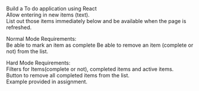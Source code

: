 Build a To do application using React  
Allow entering in new items (text).    
List out those items immediately below and be available when the page is refreshed.  

Normal Mode Requirements:  
Be able to mark an item as complete
Be able to remove an item (complete or not) from the list.  

Hard Mode Requirements:  
Filters for Items(complete or not), completed items and active items.  
Button to remove all completed items from the list.  
Example provided in assignment.